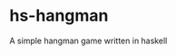 # hs-hangman

<!--
#groups
Games

#languages
Haskell

#frames and libs

-->

A simple hangman game written in haskell
